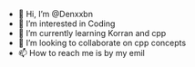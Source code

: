 - 👋 Hi, I’m @Denxxbn
- 👀 I’m interested in Coding
- 🌱 I’m currently learning Korran and cpp
- 💞️ I’m looking to collaborate on cpp concepts
- 📫 How to reach me is by my emil 

<!---
Denxxbn/Denxxbn is a ✨ special ✨ repository because its `README.md` (this file) appears on your GitHub profile.
You can click the Preview link to take a look at your changes.
--->
